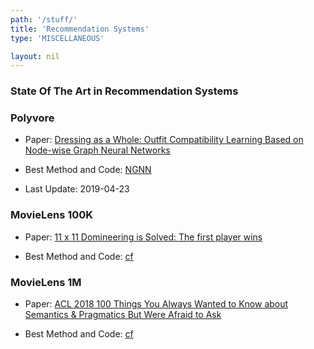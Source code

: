 ```yaml
---
path: '/stuff/'
title: 'Recommendation Systems'
type: 'MISCELLANEOUS'

layout: nil
---
```


### State Of The Art in Recommendation Systems  

### Polyvore

* Paper: [ Dressing as a Whole: Outfit Compatibility Learning Based on Node-wise Graph Neural Networks](https://arxiv.org/pdf/1902.08009v1.pdf)

* Best Method and Code: [NGNN](https://github.com/CRIPAC-DIG/NGNN)

* Last Update: 2019-04-23

### MovieLens 100K

* Paper: [ 11 x 11 Domineering is Solved: The first player wins](https://arxiv.org/pdf/1602.05404v1.pdf)

* Best Method and Code: [cf]()

### MovieLens 1M

* Paper: [ACL 2018 100 Things You Always Wanted to Know about Semantics & Pragmatics But Were Afraid to Ask](http://aclweb.org/anthology/P18-5001)

* Best Method and Code: [cf]()

